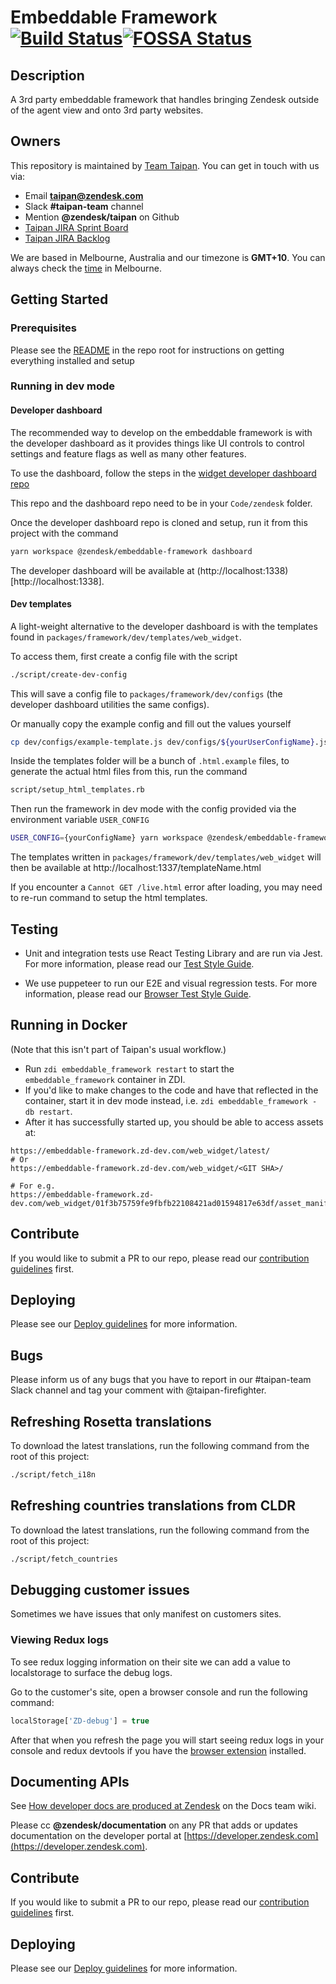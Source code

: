 # Embeddable Framework [![Build Status](https://github.com/zendesk/embeddable_framework/workflows/repo-checks/badge.svg)](https://github.com/zendesk/embeddable_framework/workflows/repo-checks/badge.svg)[![FOSSA Status](https://app.fossa.io/api/projects/custom%2B4071%2Fgit%40github.com%3Azendesk%2Fembeddable_framework.git.svg?type=shield)](https://app.fossa.io/projects/custom%2B4071%2Fgit%40github.com%3Azendesk%2Fembeddable_framework.git?ref=badge_shield)

## Description

A 3rd party embeddable framework that handles bringing Zendesk outside of the agent view and onto 3rd party websites.

## Owners

This repository is maintained by [Team Taipan](https://zendesk.atlassian.net/wiki/pages/viewpage.action?pageId=86114732). You can get in touch with us via:

- Email **taipan@zendesk.com**
- Slack **#taipan-team** channel
- Mention **@zendesk/taipan** on Github
- [Taipan JIRA Sprint Board](https://zendesk.atlassian.net/jira/software/projects/EWW/boards/1270)
- [Taipan JIRA Backlog](https://zendesk.atlassian.net/jira/software/projects/EWW/boards/1270/backlog)

We are based in Melbourne, Australia and our timezone is **GMT+10**. You can always check the [time](http://time.is/Melbourne) in Melbourne.

## Getting Started

### Prerequisites

Please see the [README](/README.md) in the repo root for instructions on getting everything installed and setup

### Running in dev mode

#### Developer dashboard

The recommended way to develop on the embeddable framework is with the developer dashboard as it provides things like UI controls to control settings and feature flags as well as many other features.

To use the dashboard, follow the steps in the [widget developer dashboard repo](https://github.com/zendesk/widget-developer-dashboard)

This repo and the dashboard repo need to be in your `Code/zendesk` folder.

Once the developer dashboard repo is cloned and setup, run it from this project with the command

```sh
yarn workspace @zendesk/embeddable-framework dashboard
```

The developer dashboard will be available at (http://localhost:1338)[http://localhost:1338].

#### Dev templates

A light-weight alternative to the developer dashboard is with the templates found in `packages/framework/dev/templates/web_widget`.

To access them, first create a config file with the script

```bash
./script/create-dev-config
```

This will save a config file to `packages/framework/dev/configs` (the developer dashboard utilities the same configs).

Or manually copy the example config and fill out the values yourself

```bash
cp dev/configs/example-template.js dev/configs/${yourUserConfigName}.js
```

Inside the templates folder will be a bunch of `.html.example` files, to generate the actual html files from this, run the command

```bash
script/setup_html_templates.rb
```

Then run the framework in dev mode with the config provided via the environment variable `USER_CONFIG`

```bash
USER_CONFIG={yourConfigName} yarn workspace @zendesk/embeddable-framework dev
```

The templates written in `packages/framework/dev/templates/web_widget` will then be available at http://localhost:1337/templateName.html

If you encounter a `Cannot GET /live.html` error after loading, you may need to re-run command to setup the html templates.

## Testing

- Unit and integration tests use React Testing Library and are run via Jest. For more information, please
  read our [Test Style Guide](./TEST_STYLE.md).

- We use puppeteer to run our E2E and visual regression tests. For more information, please read our [Browser Test Style Guide](./BROWSER_TEST_STYLE.md).

## Running in Docker

(Note that this isn't part of Taipan's usual workflow.)

- Run `zdi embeddable_framework restart` to start the `embeddable_framework` container in ZDI.
- If you'd like to make changes to the code and have that reflected in the container, start it in dev mode instead, i.e. `zdi embeddable_framework -db restart`.
- After it has successfully started up, you should be able to access assets at:

```
https://embeddable-framework.zd-dev.com/web_widget/latest/
# Or
https://embeddable-framework.zd-dev.com/web_widget/<GIT SHA>/

# For e.g.
https://embeddable-framework.zd-dev.com/web_widget/01f3b75759fe9fbfb22108421ad01594817e63df/asset_manifest.json
```

## Contribute

If you would like to submit a PR to our repo, please read our [contribution guidelines](CONTRIBUTING.md) first.

## Deploying

Please see our [Deploy guidelines](https://github.com/zendesk/embeddable_framework/blob/master/DEPLOY.md) for more information.

## Bugs

Please inform us of any bugs that you have to report in our #taipan-team Slack channel and tag your comment with @taipan-firefighter.

## Refreshing Rosetta translations

To download the latest translations, run the following command from the root of this project:

```bash
./script/fetch_i18n
```

## Refreshing countries translations from CLDR

To download the latest translations, run the following command from the root of this project:

```bash
./script/fetch_countries
```

## Debugging customer issues

Sometimes we have issues that only manifest on customers sites.

### Viewing Redux logs

To see redux logging information on their site we can add a value to localstorage to surface the debug logs.

Go to the customer's site, open a browser console and run the following command:

```js
localStorage['ZD-debug'] = true
```

After that when you refresh the page you will start seeing redux logs in your console and redux devtools if you have the [browser extension](https://github.com/zalmoxisus/redux-devtools-extension) installed.

## Documenting APIs

See <a href="https://zendesk.atlassian.net/wiki/spaces/DOC/pages/641704628/How+developer+docs+are+produced+at+Zendesk" target="_blank">How developer docs are produced at Zendesk</a> on the Docs team wiki.

Please cc **@zendesk/documentation** on any PR that adds or updates documentation on the developer portal at [https://developer.zendesk.com](https://developer.zendesk.com).

## Contribute

If you would like to submit a PR to our repo, please read our [contribution guidelines](CONTRIBUTING.md) first.

## Deploying

Please see our [Deploy guidelines](https://github.com/zendesk/embeddable_framework/blob/master/DEPLOY.md) for more information.
